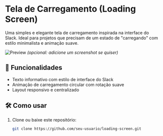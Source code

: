 # Tela de Carregamento (Loading Screen)

Uma simples e elegante tela de carregamento inspirada na interface do Slack. Ideal para projetos que precisam de um estado de "carregando" com estilo minimalista e animação suave.

![Preview](preview.png) *(opcional: adicione um screenshot se quiser)*

## 🚀 Funcionalidades

- Texto informativo com estilo de interface do Slack
- Animação de carregamento circular com rotação suave
- Layout responsivo e centralizado

## 🛠️ Como usar

1. Clone ou baixe este repositório:
   ```bash
   git clone https://github.com/seu-usuario/loading-screen.git